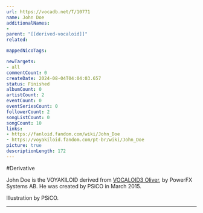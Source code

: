 ```yaml
---
url: https://vocadb.net/T/10771
name: John Doe
additionalNames: 
- 
parent: "[[derived-vocaloid]]"
related:

mappedNicoTags:

newTargets:
- all
commentCount: 0
createDate: 2024-08-04T04:04:03.657
status: Finished
albumCount: 0
artistCount: 2
eventCount: 0
eventSeriesCount: 0
followerCount: 2
songListCount: 0
songCount: 10
links: 
- https://fanloid.fandom.com/wiki/John_Doe
- https://voyakiloid.fandom.com/pt-br/wiki/John_Doe
picture: true
descriptionLength: 172
---
```


#Derivative

John Doe is the VOYAKILOID derived from [VOCALOID3 Oliver](https://vocadb.net/Ar/383), by PowerFX Systems AB. He was created by PSiCO in March 2015.

Illustration by PSiCO.

---

